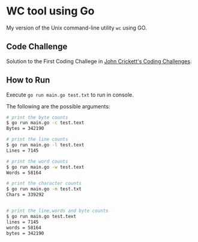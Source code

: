 # WC tool using Go

My version of the Unix command-line utility `wc` using GO.

## Code Challenge

Solution to the First Coding Challege in [John Crickett's Coding Challenges](https://codingchallenges.fyi/challenges/challenge-wc/).

## How to Run

Execute `go run main.go test.txt` to run in console.

The following are the possible arguments:

```bash
# print the byte counts
$ go run main.go -c test.text
Bytes = 342190

# print the line counts
$ go run main.go -l test.text
Lines = 7145

# print the word counts
$ go run main.go -w test.text
Words = 58164

# print the character counts
$ go run main.go -m test.txt
Chars = 339292


# print the line,words and byte counts
$ go run main.go test.text
lines = 7145
words = 58164
bytes = 342190
```
